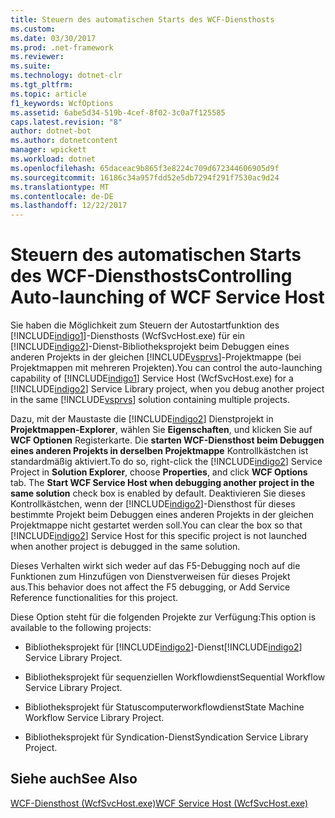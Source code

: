 ```yaml
---
title: Steuern des automatischen Starts des WCF-Diensthosts
ms.custom: 
ms.date: 03/30/2017
ms.prod: .net-framework
ms.reviewer: 
ms.suite: 
ms.technology: dotnet-clr
ms.tgt_pltfrm: 
ms.topic: article
f1_keywords: WcfOptions
ms.assetid: 6abe5d34-519b-4cef-8f02-3c0a7f125585
caps.latest.revision: "8"
author: dotnet-bot
ms.author: dotnetcontent
manager: wpickett
ms.workload: dotnet
ms.openlocfilehash: 65daceac9b865f3e8224c709d672344606905d9f
ms.sourcegitcommit: 16186c34a957fdd52e5db7294f291f7530ac9d24
ms.translationtype: MT
ms.contentlocale: de-DE
ms.lasthandoff: 12/22/2017
---
```

# <a name="controlling-auto-launching-of-wcf-service-host"></a><span data-ttu-id="35e43-102">Steuern des automatischen Starts des WCF-Diensthosts</span><span class="sxs-lookup"><span data-stu-id="35e43-102">Controlling Auto-launching of WCF Service Host</span></span>
<span data-ttu-id="35e43-103">Sie haben die Möglichkeit zum Steuern der Autostartfunktion des [!INCLUDE[indigo1](../../../includes/indigo1-md.md)]-Diensthosts (WcfSvcHost.exe) für ein [!INCLUDE[indigo2](../../../includes/indigo2-md.md)]-Dienst-Bibliotheksprojekt beim Debuggen eines anderen Projekts in der gleichen [!INCLUDE[vsprvs](../../../includes/vsprvs-md.md)]-Projektmappe (bei Projektmappen mit mehreren Projekten).</span><span class="sxs-lookup"><span data-stu-id="35e43-103">You can control the auto-launching capability of [!INCLUDE[indigo1](../../../includes/indigo1-md.md)] Service Host (WcfSvcHost.exe) for a [!INCLUDE[indigo2](../../../includes/indigo2-md.md)] Service Library project, when you debug another project in the same [!INCLUDE[vsprvs](../../../includes/vsprvs-md.md)] solution containing multiple projects.</span></span>  
  
 <span data-ttu-id="35e43-104">Dazu, mit der Maustaste die [!INCLUDE[indigo2](../../../includes/indigo2-md.md)] Dienstprojekt in **Projektmappen-Explorer**, wählen Sie **Eigenschaften**, und klicken Sie auf **WCF Optionen** Registerkarte. Die **starten WCF-Diensthost beim Debuggen eines anderen Projekts in derselben Projektmappe** Kontrollkästchen ist standardmäßig aktiviert.</span><span class="sxs-lookup"><span data-stu-id="35e43-104">To do so, right-click the [!INCLUDE[indigo2](../../../includes/indigo2-md.md)] Service Project in **Solution Explorer**, choose **Properties**, and click **WCF Options** tab. The **Start WCF Service Host when debugging another project in the same solution** check box is enabled by default.</span></span> <span data-ttu-id="35e43-105">Deaktivieren Sie dieses Kontrollkästchen, wenn der [!INCLUDE[indigo2](../../../includes/indigo2-md.md)]-Diensthost für dieses bestimmte Projekt beim Debuggen eines anderen Projekts in der gleichen Projektmappe nicht gestartet werden soll.</span><span class="sxs-lookup"><span data-stu-id="35e43-105">You can clear the box so that [!INCLUDE[indigo2](../../../includes/indigo2-md.md)] Service Host for this specific project is not launched when another project is debugged in the same solution.</span></span>  
  
 <span data-ttu-id="35e43-106">Dieses Verhalten wirkt sich weder auf das F5-Debugging noch auf die Funktionen zum Hinzufügen von Dienstverweisen für dieses Projekt aus.</span><span class="sxs-lookup"><span data-stu-id="35e43-106">This behavior does not affect the F5 debugging, or Add Service Reference functionalities for this project.</span></span>  
  
 <span data-ttu-id="35e43-107">Diese Option steht für die folgenden Projekte zur Verfügung:</span><span class="sxs-lookup"><span data-stu-id="35e43-107">This option is available to the following projects:</span></span>  
  
-   <span data-ttu-id="35e43-108">Bibliotheksprojekt für [!INCLUDE[indigo2](../../../includes/indigo2-md.md)]-Dienst</span><span class="sxs-lookup"><span data-stu-id="35e43-108">[!INCLUDE[indigo2](../../../includes/indigo2-md.md)] Service Library Project.</span></span>  
  
-   <span data-ttu-id="35e43-109">Bibliotheksprojekt für sequenziellen Workflowdienst</span><span class="sxs-lookup"><span data-stu-id="35e43-109">Sequential Workflow Service Library Project.</span></span>  
  
-   <span data-ttu-id="35e43-110">Bibliotheksprojekt für Statuscomputerworkflowdienst</span><span class="sxs-lookup"><span data-stu-id="35e43-110">State Machine Workflow Service Library Project.</span></span>  
  
-   <span data-ttu-id="35e43-111">Bibliotheksprojekt für Syndication-Dienst</span><span class="sxs-lookup"><span data-stu-id="35e43-111">Syndication Service Library Project.</span></span>  
  
## <a name="see-also"></a><span data-ttu-id="35e43-112">Siehe auch</span><span class="sxs-lookup"><span data-stu-id="35e43-112">See Also</span></span>  
 [<span data-ttu-id="35e43-113">WCF-Diensthost (WcfSvcHost.exe)</span><span class="sxs-lookup"><span data-stu-id="35e43-113">WCF Service Host (WcfSvcHost.exe)</span></span>](../../../docs/framework/wcf/wcf-service-host-wcfsvchost-exe.md)
